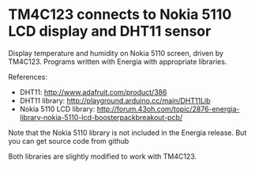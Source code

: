 # TM4C123 connects to Nokia 5110 LCD display and DHT11 sensor
Display temperature and humidity on Nokia 5110 screen, driven by TM4C123.  Programs written with Energia with appropriate libraries.

References:
- DHT11: http://www.adafruit.com/product/386
- DHT11 library: http://playground.arduino.cc/main/DHT11Lib
- Nokia 5110 LCD library: http://forum.43oh.com/topic/2876-energia-library-nokia-5110-lcd-boosterpackbreakout-pcb/

Note that the Nokia 5110 library is not included in the Energia release.  But you can get source code from github

Both libraries are slightly modified to work with TM4C123.
